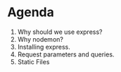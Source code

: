 # Agenda

1. Why should we use express?
2. Why nodemon?
3. Installing express.
4. Request parameters and queries.
5. Static Files

